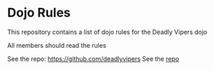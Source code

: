 Dojo Rules
==========

This repository contains a list of dojo rules for the Deadly Vipers dojo

All members should read the rules

See the repo: https://github.com/deadlyvipers
See the [repo](https://github.com/deadlyvipers)
